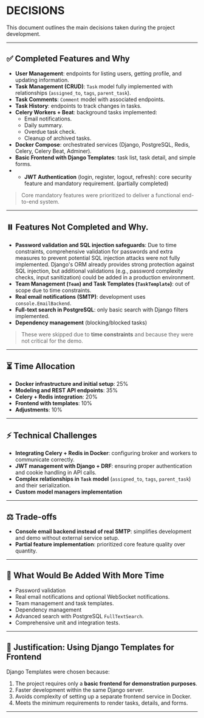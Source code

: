 # DECISIONS

This document outlines the main decisions taken during the project development.

---

## ✅ Completed Features and Why
  
- **User Management**: endpoints for listing users, getting profile, and updating information.  
- **Task Management (CRUD)**: `Task` model fully implemented with relationships (`assigned_to`, `tags`, `parent_task`).  
- **Task Comments**: `Comment` model with associated endpoints.  
- **Task History**: endpoints to track changes in tasks.  
- **Celery Workers + Beat**: background tasks implemented:  
  - Email notifications.  
  - Daily summary. 
  - Overdue task check. 
  - Cleanup of archived tasks. 
- **Docker Compose**: orchestrated services (Django, PostgreSQL, Redis, Celery, Celery Beat, Adminer).  
- **Basic Frontend with Django Templates**: task list, task detail, and simple forms.
- - **JWT Authentication** (login, register, logout, refresh): core security feature and mandatory requirement.  (partially completed)

> Core mandatory features were prioritized to deliver a functional end-to-end system.

---

## ⏸️ Features Not Completed and Why. 
- **Password validation and SQL injection safeguards**: Due to time constraints, comprehensive validation for passwords and extra measures to prevent potential SQL injection attacks were not fully implemented. Django's ORM already provides strong protection against SQL injection, but additional validations (e.g., password complexity checks, input sanitization) could be added in a production environment.
- **Team Management (`Team`) and Task Templates (`TaskTemplate`)**: out of scope due to time constraints.  
- **Real email notifications (SMTP)**: development uses `console.EmailBackend`.  
- **Full-text search in PostgreSQL**: only basic search with Django filters implemented.
- **Dependency management** (blocking/blocked tasks)

> These were skipped due to **time constraints** and because they were not critical for the demo.

---

## ⏳ Time Allocation
- **Docker infrastructure and initial setup**: 25%  
- **Modeling and REST API endpoints**: 35%  
- **Celery + Redis integration**: 20%  
- **Frontend with templates**: 10%  
- **Adjustments**: 10%  

---

## ⚡ Technical Challenges
- **Integrating Celery + Redis in Docker**: configuring broker and workers to communicate correctly.  
- **JWT management with Django + DRF**: ensuring proper authentication and cookie handling in API calls.  
- **Complex relationships in `Task` model** (`assigned_to`, `tags`, `parent_task`) and their serialization.  
- **Custom model managers implementation** 

---

## ⚖️ Trade-offs
- **Console email backend instead of real SMTP**: simplifies development and demo without external service setup.  
- **Partial feature implementation**: prioritized core feature quality over quantity.  

---

## 🚀 What Would Be Added With More Time 
- Password validation
- Real email notifications and optional WebSocket notifications.  
- Team management and task templates.
- Dependency management
- Advanced search with PostgreSQL `FullTextSearch`.  
- Comprehensive unit and integration tests.  

---

## 📌 Justification: Using Django Templates for Frontend
Django Templates were chosen because:  
1. The project requires only a **basic frontend for demonstration purposes**.  
2. Faster development within the same Django server.  
3. Avoids complexity of setting up a separate frontend service in Docker.  
4. Meets the minimum requirements to render tasks, details, and forms.  

---
